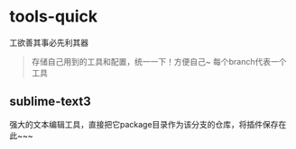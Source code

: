 # tools-quick
工欲善其事必先利其器

> 存储自己用到的工具和配置，统一一下！方便自己~ 每个branch代表一个工具

## sublime-text3
强大的文本编辑工具，直接把它package目录作为该分支的仓库，将插件保存在此~~~
